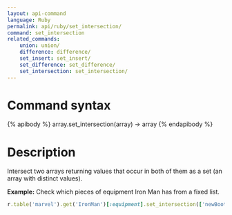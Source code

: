 ```yaml
---
layout: api-command
language: Ruby
permalink: api/ruby/set_intersection/
command: set_intersection
related_commands:
    union: union/
    difference: difference/
    set_insert: set_insert/
    set_difference: set_difference/
    set_intersection: set_intersection/
---
```


# Command syntax #

{% apibody %}
array.set_intersection(array) &rarr; array
{% endapibody %}

# Description #

Intersect two arrays returning values that occur in both of them as a set (an array with
distinct values).

__Example:__ Check which pieces of equipment Iron Man has from a fixed list.

```rb
r.table('marvel').get('IronMan')[:equipment].set_intersection(['newBoots', 'arc_reactor']).run(conn)
```



